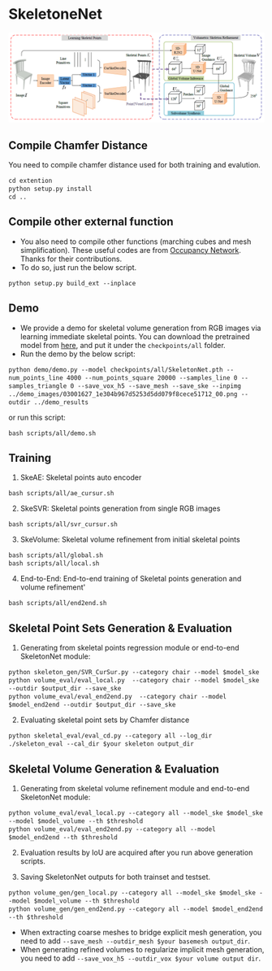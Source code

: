 # SkeletoneNet

<p align="center">
  <img src="./images/SkeletonNet.png" />
</p>

## Compile Chamfer Distance
You need to compile chamfer distance used for both training and evalution.
```shell
cd extention
python setup.py install
cd ..
```

## Compile other external function
* You also need to compile other functions (marching cubes and mesh simplification). These useful codes are from [Occupancy Network](https://github.com/autonomousvision/occupancy_networks). Thanks for their contributions.
* To do so, just run the below script.
```shell
python setup.py build_ext --inplace
```

## Demo
* We provide a demo for skeletal volume generation from RGB images via learning immediate skeletal points.
You can download the pretrained model from [here](https://drive.google.com/file/d/1WH0Nf30AWFOkBo0oWL9bzlNIWPvnwDiR/view?usp=sharing), and put it under the ```checkpoints/all``` folder.
* Run the demo by the below script:
```shell 
python demo/demo.py --model checkpoints/all/SkeletonNet.pth --num_points_line 4000 --num_points_square 20000 --samples_line 0 --samples_triangle 0 --save_vox_h5 --save_mesh --save_ske --inpimg ../demo_images/03001627_1e304b967d5253d5dd079f8cece51712_00.png --outdir ../demo_results
```
or run this script:
```shell 
bash scripts/all/demo.sh
```

## Training
1. SkeAE: Skeletal points auto encoder
```shell 
bash scripts/all/ae_cursur.sh
```

2. SkeSVR: Skeletal points generation from single RGB images
```shell 
bash scripts/all/svr_cursur.sh
```

3. SkeVolume: Skeletal volume refinement from initial skeletal points
```shell 
bash scripts/all/global.sh
bash scripts/all/local.sh
```

4. End-to-End: End-to-end training of Skeletal points generation and volume refinement'
```shell 
bash scripts/all/end2end.sh
```

## Skeletal Point Sets Generation & Evaluation
1. Generating from skeletal points regression module or end-to-end SkeletonNet module:
```shell 
python skeleton_gen/SVR_CurSur.py --category chair --model $model_ske
python volume_eval/eval_local.py  --category chair --model $model_ske --outdir $output_dir --save_ske 
python volume_eval/eval_end2end.py  --category chair --model $model_end2end --outdir $output_dir --save_ske
``` 
   
2. Evaluating skeletal point sets by Chamfer distance
```shell 
python skeletal_eval/eval_cd.py --category all --log_dir ./skeleton_eval --cal_dir $your skeleton output_dir
```

## Skeletal Volume Generation & Evaluation
1. Generating from skeletal volume refinement module and end-to-end SkeletonNet module:
```shell
python volume_eval/eval_local.py --category all --model_ske $model_ske --model $model_volume --th $threshold
python volume_eval/eval_end2end.py --category all --model $model_end2end --th $threshold
```

2. Evaluation results by IoU are acquired after you run above generation scripts.

3. Saving SkeletonNet outputs for both trainset and testset.
```shell
python volume_gen/gen_local.py --category all --model_ske $model_ske --model $model_volume --th $threshold
python volume_gen/gen_end2end.py --category all --model $model_end2end --th $threshold
```
* When extracting coarse meshes to bridge explicit mesh generation, you need to add ```--save_mesh --outdir_mesh $your basemesh output_dir```.
* When generating refined volumes to regularize implicit mesh generation, you need to add ```--save_vox_h5 --outdir_vox $your volume output dir```.